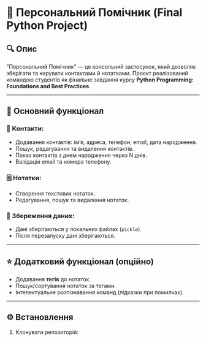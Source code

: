 # 🧠 Персональний Помічник (Final Python Project)

## 🔍 Опис

"Персональний Помічник" — це консольний застосунок, який дозволяє зберігати та керувати контактами й нотатками. Проєкт реалізований командою студентів як фінальне завдання курсу **Python Programming: Foundations and Best Practices**.

---

## 📌 Основний функціонал

### 👥 Контакти:
- Додавання контактів: ім’я, адреса, телефон, email, дата народження.
- Пошук, редагування та видалення контактів.
- Показ контактів з днем народження через N днів.
- Валідація email та номера телефону.

### 🗒️ Нотатки:
- Створення текстових нотаток.
- Редагування, пошук та видалення нотаток.

### 💾 Збереження даних:
- Дані зберігаються у локальних файлах (`pickle`).
- Після перезапуску дані зберігаються.

----

## ⭐ Додатковий функціонал (опційно)
- Додавання **тегів** до нотаток.
- Пошук/сортування нотаток за тегами.
- Інтелектуальне розпізнавання команд (підказки при помилках).

----

## ⚙️ Встановлення

1. Клонувати репозиторій:
